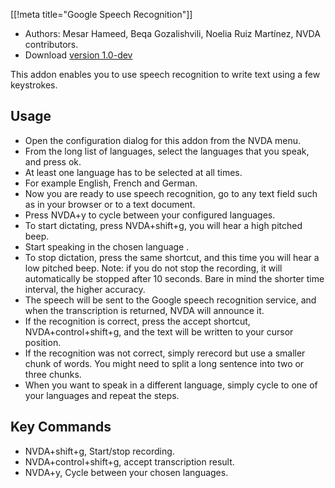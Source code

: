 [[!meta title="Google Speech Recognition"]]

* Authors: Mesar Hameed, Beqa Gozalishvili, Noelia Ruiz Martínez, NVDA contributors.
* Download [version 1.0-dev][1]

This addon enables you to use speech recognition to write text using a few
keystrokes.

## Usage ##

* Open the configuration dialog for this addon from the NVDA menu.
* From the long list of languages, select the languages that you speak, and press ok.
* At least one language has to be selected at all times.
* For example English, French and German.
* Now you are ready to use speech recognition, go to any text field such as in your browser or to a text document.
* Press NVDA+y to cycle between your configured languages.
* To start dictating, press NVDA+shift+g, you will hear a high pitched beep.
* Start speaking in the chosen language .
* To stop dictation, press the same shortcut, and this time you will hear a low pitched beep.
Note: if you do not stop the recording, it will automatically be stopped after 10 seconds.
Bare in mind the shorter time interval, the higher accuracy.
* The speech will be sent to the Google speech recognition service, and when the transcription is returned, NVDA will announce it.
* If the recognition is correct, press the accept shortcut, NVDA+control+shift+g, and the text will be written to your cursor position.
* If the recognition was not correct, simply rerecord but use a smaller chunk
of words. You might need to split a long sentence into two or three chunks.
* When you want to speak in a different language, simply cycle to one of your languages and repeat the steps.

## Key Commands ##

* NVDA+shift+g, Start/stop recording.
* NVDA+control+shift+g, accept transcription result.
* NVDA+y, Cycle between your chosen languages.

[1]: http://addons.nvda-project.org/files/get.php?file=gsr-dev
